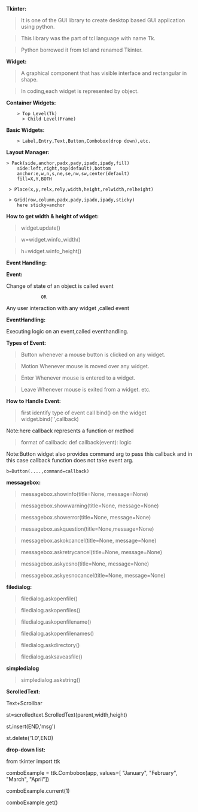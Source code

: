 **Tkinter:**

> It is one of the GUI library to create desktop based GUI application using python.

> This library was the part of tcl language with name Tk.

> Python borrowed it from tcl and renamed Tkinter.


**Widget:**

> A graphical component that has visible interface and rectangular in shape.

> In coding,each widget is represented by object.

**Container Widgets:**

	
        > Top Level(Tk)
	      > Child Level(Frame)


**Basic Widgets:**
 
	   
        > Label,Entry,Text,Button,Combobox(drop down),etc.


**Layout Manager:**
  
	
    > Pack(side,anchor,padx,pady,ipadx,ipady,fill)
		side:left,right,top(default),bottom
		anchor:e,w,n,s,ne,se,nw,sw,center(default)
		fill=X,Y,BOTH

	 > Place(x,y,relx,rely,width,height,relwidth,relheight)

	 > Grid(row,column,padx,pady,ipadx,ipady,sticky)
		here sticky=anchor

**How to get width & height of widget:**

> widget.update()

> w=widget.winfo_width()

> h=widget.winfo_height()


**Event Handling:**

**Event:**

  Change of state of an object is called event 
                      
                 OR

  Any user interaction with any widget ,called event

**EventHandling:**

  Executing logic on an event,called eventhandling.

**Types of Event:**

> Button
	whenever a mouse button is clicked on any widget.

> Motion
	Whenever mouse is moved over any widget.

> Enter
	Whenever mouse is entered to a widget.

> Leave
	Whenever mouse is exited from a widget.
etc.

**How to Handle Event:**

> first identify type of event
> call bind() on the widget
	widget.bind('<EventType>',callback)

  Note:here callback represents a function or method

> format of callback:
	def callback(event): 
		logic

  Note:Button widget also provides command arg to pass this callback and in this case callback function does not take event arg.

	b=Button(....,command=callback)

**messagebox:**

> messagebox.showinfo(title=None, message=None)

> messagebox.showwarning(title=None, message=None)

> messagebox.showerror(title=None, message=None)

> messagebox.askquestion(title=None,message=None)

> messagebox.askokcancel(title=None, message=None)

> messagebox.askretrycancel(title=None, message=None)

> messagebox.askyesno(title=None, message=None)

> messagebox.askyesnocancel(title=None, message=None)

**filedialog:**

> filedialog.askopenfile()

> filedialog.askopenfiles()

> filedialog.askopenfilename()

> filedialog.askopenfilenames()

> filedialog.askdirectory()

> filedialog.asksaveasfile()

**simpledialog**

> simpledialog.askstring()

**ScrolledText:**	

Text+Scrollbar

st=scrolledtext.ScrolledText(parent,width,height)

st.insert(END,'msg')

st.delete('1.0',END)	

**drop-down list:**
 

from tkinter import ttk

comboExample = ttk.Combobox(app, 
                            values=[
                                    "January", 
                                    "February",
                                    "March",
                                    "April"])

comboExample.current(1)

comboExample.get()
